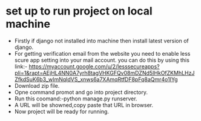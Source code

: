 # set up to run project on local machine
* Firstly if django not installed into machine then install latest version of django.
* For getting verification email from the website you need to enable less scure app setting into your mail account.
  you can do this by using this link:- https://myaccount.google.com/u/2/lesssecureapps?pli=1&rapt=AEjHL4NN0A7yrh8tagVHKGFQv08mDZNd5IHkOfZKMhLHzJZfkdSuK6b3_wImNqIdVS_xnws6a7XAmqRtfDF8pFq8aQmr4o1IYg
* Download zip file.
* Opne command promot and go into project directory.
* Run this coomand:-python manage.py runserver.
* A URL will be showned,copy paste that URL in browser.
* Now project will be ready for running.


